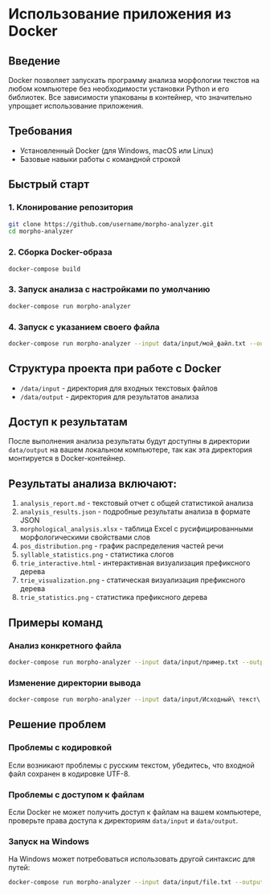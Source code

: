 # Использование приложения из Docker

## Введение

Docker позволяет запускать программу анализа морфологии текстов на любом компьютере без необходимости установки Python и его библиотек. Все зависимости упакованы в контейнер, что значительно упрощает использование приложения.

## Требования

- Установленный Docker (для Windows, macOS или Linux)
- Базовые навыки работы с командной строкой

## Быстрый старт

### 1. Клонирование репозитория

```bash
git clone https://github.com/username/morpho-analyzer.git
cd morpho-analyzer
```

### 2. Сборка Docker-образа

```bash
docker-compose build
```

### 3. Запуск анализа с настройками по умолчанию

```bash
docker-compose run morpho-analyzer
```

### 4. Запуск с указанием своего файла

```bash
docker-compose run morpho-analyzer --input data/input/мой_файл.txt --output-dir data/output
```

## Структура проекта при работе с Docker

- `/data/input` - директория для входных текстовых файлов
- `/data/output` - директория для результатов анализа

## Доступ к результатам

После выполнения анализа результаты будут доступны в директории `data/output` на вашем локальном компьютере, так как эта директория монтируется в Docker-контейнер.

## Результаты анализа включают:

1. `analysis_report.md` - текстовый отчет с общей статистикой анализа
2. `analysis_results.json` - подробные результаты анализа в формате JSON
3. `morphological_analysis.xlsx` - таблица Excel с русифицированными морфологическими свойствами слов
4. `pos_distribution.png` - график распределения частей речи
5. `syllable_statistics.png` - статистика слогов
6. `trie_interactive.html` - интерактивная визуализация префиксного дерева
7. `trie_visualization.png` - статическая визуализация префиксного дерева
8. `trie_statistics.png` - статистика префиксного дерева

## Примеры команд

### Анализ конкретного файла
```bash
docker-compose run morpho-analyzer --input data/input/пример.txt --output-dir data/output
```

### Изменение директории вывода
```bash
docker-compose run morpho-analyzer --input data/input/Исходный\ текст\ 1.txt --output-dir data/output/результат1
```

## Решение проблем

### Проблемы с кодировкой

Если возникают проблемы с русским текстом, убедитесь, что входной файл сохранен в кодировке UTF-8.

### Проблемы с доступом к файлам

Если Docker не может получить доступ к файлам на вашем компьютере, проверьте права доступа к директориям `data/input` и `data/output`.

### Запуск на Windows

На Windows может потребоваться использовать другой синтаксис для путей:
```bash
docker-compose run morpho-analyzer --input data/input/file.txt --output-dir data/output
```

